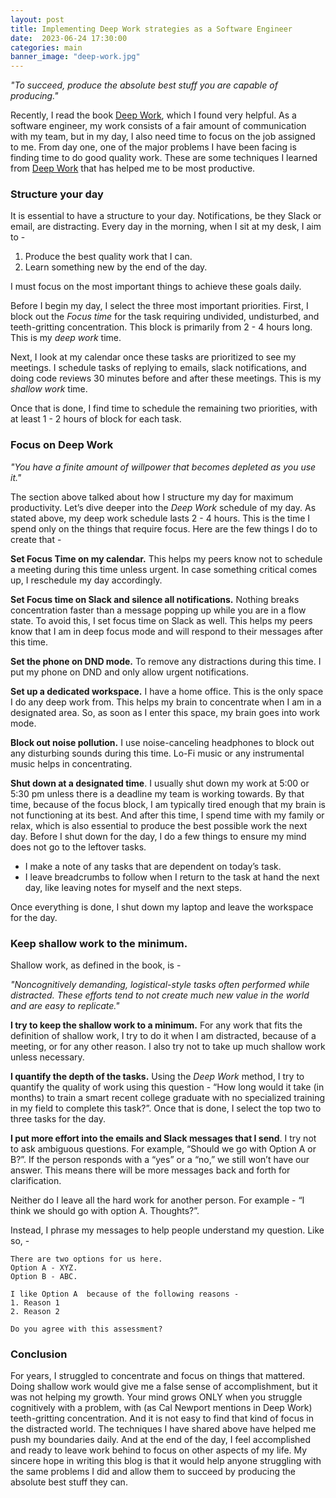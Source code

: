 ```yaml
---
layout: post
title: Implementing Deep Work strategies as a Software Engineer
date:  2023-06-24 17:30:00
categories: main
banner_image: "deep-work.jpg"
---
```



*"To succeed, produce the absolute best stuff you are capable of producing."*


Recently, I read the book [Deep Work](https://www.goodreads.com/book/show/25744928-deep-work), which I found very helpful. As a software engineer, my work consists of a fair amount of communication with my team, but in my day, I also need time to focus on the job assigned to me. From day one, one of the major problems I have been facing is finding time to do good quality work. These are some techniques I learned from [Deep Work](https://www.goodreads.com/book/show/25744928-deep-work) that has helped me to be most productive. 

### Structure your day 
It is essential to have a structure to your day. Notifications, be they Slack or email, are distracting. Every day in the morning, when I sit at my desk, I aim to -

1. Produce the best quality work that I can.
2. Learn something new by the end of the day.

I must focus on the most important things to achieve these goals daily.

Before I begin my day, I select the three most important priorities. First, I block out the *Focus time* for the task requiring undivided, undisturbed, and teeth-gritting concentration. This block is primarily from 2 - 4 hours long. This is my _deep work_ time.

Next, I look at my calendar once these tasks are prioritized to see my meetings. I schedule tasks of replying to emails, slack notifications, and doing code reviews 30 minutes before and after these meetings. This is my _shallow work_ time.

Once that is done, I find time to schedule the remaining two priorities, with at least 1 - 2 hours of block for each task.

### Focus on Deep Work

*"You have a finite amount of willpower that becomes depleted as you use it."*

The section above talked about how I structure my day for maximum productivity. Let’s dive deeper into the *Deep Work* schedule of my day. As stated above, my deep work schedule lasts 2 - 4 hours.  This is the time I spend only on the things that require focus.  Here are the few things I do to create that -

**Set Focus Time on my calendar.** This helps my peers know not to schedule a meeting during this time unless urgent. In case something critical comes up, I reschedule my day accordingly.

**Set Focus time on Slack and silence all notifications.**  Nothing breaks concentration faster than a message popping up while you are in a flow state. To avoid this, I set focus time on Slack as well. This helps my peers know that I am in deep focus mode and will respond to their messages after this time.

**Set the phone on DND mode.**  To remove any distractions during this time. I put my phone on DND and only allow urgent notifications.

**Set up a dedicated workspace.** I have a home office. This is the only space I do any deep work from. This helps my brain to concentrate when I am in a designated area. So, as soon as I enter this space, my brain goes into work mode.

**Block out noise pollution.** I use noise-canceling headphones to block out any disturbing sounds during this time. Lo-Fi music or any instrumental music helps in concentrating.

**Shut down at a designated time**. I usually shut down my work at 5:00 or 5:30 pm unless there is a deadline my team is working towards. By that time, because of the focus block, I am typically tired enough that my brain is not functioning at its best. And after this time, I spend time with my family or relax, which is also essential to produce the best possible work the next day.  Before I shut down for the day, I do a few things to ensure my mind does not go to the leftover tasks.

* I make a note of any tasks that are dependent on today’s task. 
* I leave breadcrumbs to follow when I return to the task at hand the next day, like leaving notes for myself and the next steps.

Once everything is done, I shut down my laptop and leave the workspace for the day.

### Keep shallow work to the minimum.
Shallow work, as defined in the book, is - 

*"Noncognitively demanding, logistical-style tasks often performed while distracted. These efforts tend to not create much new value in the world and are easy to replicate."*

**I try to keep the shallow work to a minimum.** For any work that fits the definition of shallow work, I try to do it when I am distracted, because of a meeting, or for any other reason. I also try not to take up much shallow work unless necessary.

**I quantify the depth of the tasks.** Using the *Deep Work* method, I try to quantify the quality of work using this question - “How long would it take (in months) to train a smart recent college graduate with no specialized training in my field to complete this task?”. Once that is done, I select the top two to three tasks for the day. 

**I put more effort into the emails and Slack messages that I send**.
I try not to ask ambiguous questions. For example, “Should we go with Option A or B?”.  If the person responds with a “yes” or a “no,” we still won’t have our answer. This means there will be more messages back and forth for clarification.

Neither do I leave all the hard work for another person. For example - “I think we should go with option A. Thoughts?”.

Instead, I phrase my messages to help people understand my question. Like so, -

```
There are two options for us here.
Option A - XYZ.
Option B - ABC.

I like Option A  because of the following reasons -
1. Reason 1
2. Reason 2

Do you agree with this assessment?
```

### Conclusion
For years, I struggled to concentrate and focus on things that mattered. Doing shallow work would give me a  false sense of accomplishment, but it was not helping my growth. Your mind grows ONLY when you struggle cognitively with a problem, with (as Cal Newport mentions in Deep Work) teeth-gritting concentration.  And it is not easy to find that kind of focus in the distracted world. The techniques I have shared above have helped me push my boundaries daily. And at the end of the day, I feel accomplished and ready to leave work behind to focus on other aspects of my life. My sincere hope in writing this blog is that it would help anyone struggling with the same problems I did and allow them to succeed by producing the absolute best stuff they can.
